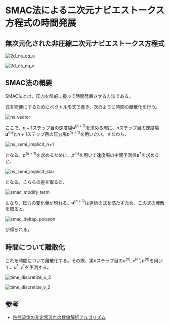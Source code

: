 # SMAC法による二次元ナビエストークス方程式の時間発展

## 無次元化された非圧縮二次元ナビエストークス方程式

![2d_ns_eq_u](https://latex.codecogs.com/svg.image?\frac{\partial&space;u}{\partial&space;t}&plus;\frac{\partial(uu)}{\partial&space;x}&plus;\frac{\partial(vu)}{\partial&space;y}=-\frac{\partial&space;p}{\partial&space;x}&plus;\frac{1}{\mathrm{Re}}\left(\frac{\partial^2&space;u}{\partial&space;x^2}&plus;\frac{\partial^2&space;u}{\partial&space;y^2}\right))

![2d_ns_eq_v](https://latex.codecogs.com/svg.image?\frac{\partial&space;v}{\partial&space;t}&plus;\frac{\partial(uv)}{\partial&space;x}&plus;\frac{\partial(vv)}{\partial&space;y}=-\frac{\partial&space;p}{\partial&space;y}&plus;\frac{1}{\mathrm{Re}}\left(\frac{\partial^2&space;v}{\partial&space;x^2}&plus;\frac{\partial^2&space;v}{\partial&space;y^2}\right))


## SMAC法の概要
SMAC法とは、圧力を陰的に扱って時間発展させる方法である。

式を簡便にするためにベクトル形式で書き、次のように時間の離散化を行う。

![ns_vector](https://latex.codecogs.com/svg.image?\frac{\Delta\mathbf{u}}{\Delta&space;t}=-(\mathbf{u}\cdot\nabla)\mathbf{u}-\nabla&space;p&plus;\frac{1}{\mathrm{Re}}\nabla^2\mathbf{u}=\mathbf{f}(\mathbf{u},p))

ここで、$n+1$ステップ目の速度場$\mathbf{u}^{(n+1)}$を求める際に、$n$ステップ目の速度場$\mathbf{u}^{(n)}$と$n+1$ステップ目の圧力場$p^{(n+1)}$を用いたい。すなわち、

![ns_semi_implicit_n+1](https://latex.codecogs.com/svg.image?\mathbf{u}^{(n&plus;1)}=\mathbf{u}^{(n)}&plus;\Delta&space;t\mathbf{f}(\mathbf{u}^{(n)},p^{(n&plus;1)}))

となる。$p^{(n+1)}$を求めるために、$p^{(n)}$を用いて速度場の中間予測値$\mathbf{u^{*}}$を求めると、

![ns_semi_implicit_star](https://latex.codecogs.com/svg.image?\mathbf{u}^{*}=\mathbf{u}^{(n)}&plus;\Delta&space;t\mathbf{f}(\mathbf{u}^{(n)},p^{(n)}))

となる。こららの差を取ると、

![smac_modify_term](https://latex.codecogs.com/svg.image?\mathbf{u}^{(n&plus;1)}-\mathbf{u}^{*}=-\Delta&space;t\nabla(p^{(n&plus;1)}-p^{(n)}))

となり、圧力の変化量が現れる。$\mathbf{u}^{(n+1)}$は連続の式を満たすため、この式の発散を取ると、

![smac_deltap_poisson](https://latex.codecogs.com/svg.image?\frac{\nabla\cdot\mathbf{u}^{*}}{\Delta&space;t}=\nabla^2\delta&space;p&space;)

が得られる。


## 時間について離散化
これを時間について離散化する。その際、第nステップ目の$u^{(n)}, v^{(n)}, p^{(n)}$を用いて、$u^*, v^*$を予測する。


![time_discretize_u_2](https://latex.codecogs.com/svg.image?&space;u^*=u^{(n)}&plus;\Delta&space;t\left(\mathrm{AdvectionTerm_u}&plus;\mathrm{PressureTerm_u}&plus;\mathrm{ViscosityTerm_u}\right))

![time_discretize_v_2](https://latex.codecogs.com/svg.image?&space;v^*=v^{(n)}&plus;\Delta&space;t\left(\mathrm{AdvectionTerm_v}&plus;\mathrm{PressureTerm_v}&plus;\mathrm{ViscosityTerm_v}\right))



## 参考
- [粘性流体の非定常流れの数値解析アルゴリズム](https://www.kurims.kyoto-u.ac.jp/~kyodo/kokyuroku/contents/pdf/0548-07.pdf)